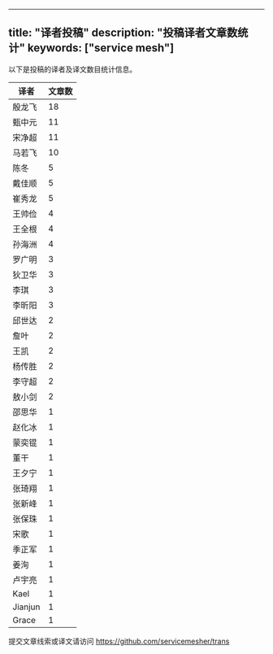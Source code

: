 
---
title: "译者投稿"
description: "投稿译者文章数统计"
keywords: ["service mesh"]
---

以下是投稿的译者及译文数目统计信息。

| 译者 | 文章数 |
| ---- | ---- |
|殷龙飞 | 18|
|甄中元 | 11|
|宋净超 | 11|
|马若飞 | 10|
|陈冬 | 5|
|戴佳顺 | 5|
|崔秀龙 | 5|
|王帅俭 | 4|
|王全根 | 4|
|孙海洲 | 4|
|罗广明 | 3|
|狄卫华 | 3|
|李琪 | 3|
|李昕阳 | 3|
|邱世达 | 2|
|詹叶 | 2|
|王凯 | 2|
|杨传胜 | 2|
|李守超 | 2|
|敖小剑 | 2|
|邵思华 | 1|
|赵化冰 | 1|
|蒙奕锟 | 1|
|董干 | 1|
|王夕宁 | 1|
|张琦翔 | 1|
|张新峰 | 1|
|张保珠 | 1|
|宋歌 | 1|
|季正军 | 1|
|姜洵 | 1|
|卢宇亮 | 1|
|Kael | 1|
|Jianjun | 1|
|Grace | 1|
提交文章线索或译文请访问 https://github.com/servicemesher/trans
